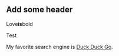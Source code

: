 ## Add some header

Love**is**bold

Test

My favorite search engine is [Duck Duck Go](https://duckduckgo.com "The best search engine for privacy").